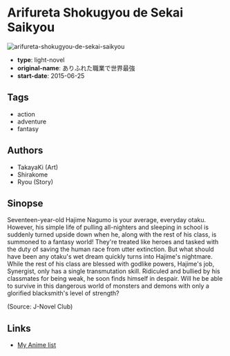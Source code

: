 # Arifureta Shokugyou de Sekai Saikyou

![arifureta-shokugyou-de-sekai-saikyou](https://cdn.myanimelist.net/images/manga/1/159433.jpg)

-   **type**: light-novel
-   **original-name**: ありふれた職業で世界最強
-   **start-date**: 2015-06-25

## Tags

-   action
-   adventure
-   fantasy

## Authors

-   TakayaKi (Art)
-   Shirakome
-   Ryou (Story)

## Sinopse

Seventeen-year-old Hajime Nagumo is your average, everyday otaku. However, his simple life of pulling all-nighters and sleeping in school is suddenly turned upside down when he, along with the rest of his class, is summoned to a fantasy world! They're treated like heroes and tasked with the duty of saving the human race from utter extinction. But what should have been any otaku's wet dream quickly turns into Hajime's nightmare. While the rest of his class are blessed with godlike powers, Hajime's job, Synergist, only has a single transmutation skill. Ridiculed and bullied by his classmates for being weak, he soon finds himself in despair. Will he be able to survive in this dangerous world of monsters and demons with only a glorified blacksmith's level of strength?

(Source: J-Novel Club)

## Links

-   [My Anime list](https://myanimelist.net/manga/88923/Arifureta_Shokugyou_de_Sekai_Saikyou)
